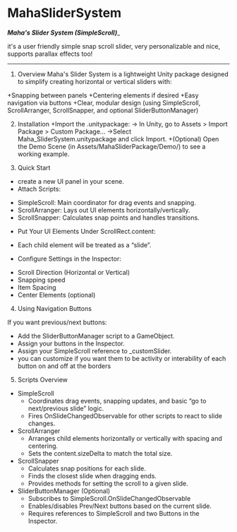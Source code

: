 # MahaSliderSystem

_____Maha's Slider System (SimpleScroll)______

it's a user friendly simple snap scroll slider, very personalizable and nice, supports parallax effects too!

______________________________________________

1. Overview
Maha's Slider System is a lightweight Unity package designed to simplify creating horizontal or vertical sliders with:

+Snapping between panels
+Centering elements if desired
+Easy navigation via buttons
+Clear, modular design (using SimpleScroll, ScrollArranger, ScrollSnapper, and optional SliderButtonManager)

2. Installation
+Import the .unitypackage:
 -> In Unity, go to Assets > Import Package > Custom Package...
 ->Select Maha_SliderSystem.unitypackage and click Import.
+(Optional) Open the Demo Scene (in Assets/MahaSliderPackage/Demo/) to see a working example.

3. Quick Start

+ create a new UI panel in your scene.
+ Attach Scripts:
 - SimpleScroll: Main coordinator for drag events and snapping.
 - ScrollArranger: Lays out UI elements horizontally/vertically.
 - ScrollSnapper: Calculates snap points and handles transitions.

+ Put Your UI Elements Under ScrollRect.content:
 - Each child element will be treated as a “slide”.
+ Configure Settings in the Inspector:
 - Scroll Direction (Horizontal or Vertical)
 - Snapping speed
 - Item Spacing
 - Center Elements (optional)

 4. Using Navigation Buttons

If you want previous/next buttons:

+ Add the SliderButtonManager script to a GameObject.
+ Assign your buttons in the Inspector.
+ Assign your SimpleScroll reference to _customSlider.
+ you can customize if you want them to be activity or interability of each button on and off at the borders

5. Scripts Overview
+ SimpleScroll
  - Coordinates drag events, snapping updates, and basic “go to next/previous slide” logic.
  - Fires OnSlideChangedObservable for other scripts to react to slide changes.
+ ScrollArranger
  - Arranges child elements horizontally or vertically with spacing and centering.
  - Sets the content.sizeDelta to match the total size.
+ ScrollSnapper
  - Calculates snap positions for each slide.
  - Finds the closest slide when dragging ends.
  - Provides methods for setting the scroll to a given slide.
+ SliderButtonManager (Optional)
  - Subscribes to SimpleScroll.OnSlideChangedObservable
  - Enables/disables Prev/Next buttons based on the current slide.
  - Requires references to SimpleScroll and two Buttons in the Inspector.



